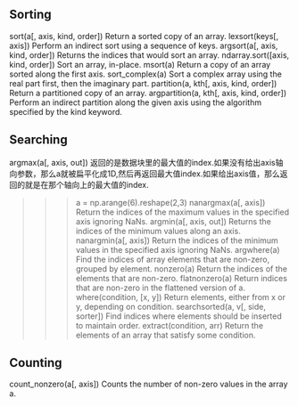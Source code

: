 ## Sorting

sort(a[, axis, kind, order])	    Return a sorted copy of an array.
lexsort(keys[, axis])	            Perform an indirect sort using a sequence of keys.
argsort(a[, axis, kind, order])	    Returns the indices that would sort an array.
ndarray.sort([axis, kind, order])	Sort an array, in-place.
msort(a)	                        Return a copy of an array sorted along the first axis.
sort_complex(a)	                            Sort a complex array using the real part first, then the imaginary part.
partition(a, kth[, axis, kind, order])	    Return a partitioned copy of an array.
argpartition(a, kth[, axis, kind, order])	Perform an indirect partition along the given axis using the algorithm specified by the kind keyword.

## Searching

argmax(a[, axis, out])	返回的是数据块里的最大值的index.如果没有给出axis轴向参数，那么a就被扁平化成1D,然后再返回最大值index.如果给出axis值，那么返回的就是在那个轴向上的最大值的index.
>>> a = np.arange(6).reshape(2,3)
>>> nanargmax(a[, axis])	Return the indices of the maximum values in the specified axis ignoring NaNs.
>>> argmin(a[, axis, out])	Returns the indices of the minimum values along an axis.
>>> nanargmin(a[, axis])	Return the indices of the minimum values in the specified axis ignoring NaNs.
>>> argwhere(a)	Find the indices of array elements that are non-zero, grouped by element.
>>> nonzero(a)	Return the indices of the elements that are non-zero.
>>> flatnonzero(a)	Return indices that are non-zero in the flattened version of a.
>>> where(condition, [x, y])	Return elements, either from x or y, depending on condition.
>>> searchsorted(a, v[, side, sorter])	Find indices where elements should be inserted to maintain order.
>>> extract(condition, arr)	Return the elements of an array that satisfy some condition.

## Counting

count_nonzero(a[, axis])	Counts the number of non-zero values in the array a.



